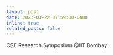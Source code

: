 ```yaml
---
layout: post
date: 2023-03-22 07:59:00-0400
inline: true
related_posts: false
---
```


CSE Research Symposium @IIT Bombay

<!-- :sparkles: :smile: -->
